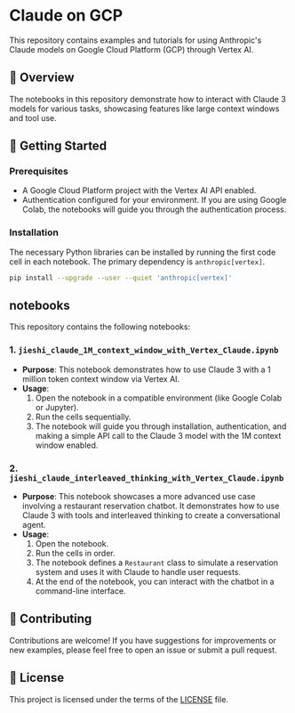 # Claude on GCP

This repository contains examples and tutorials for using Anthropic's Claude models on Google Cloud Platform (GCP) through Vertex AI.

## 🌟 Overview

The notebooks in this repository demonstrate how to interact with Claude 3 models for various tasks, showcasing features like large context windows and tool use.

## 🚀 Getting Started

### Prerequisites

- A Google Cloud Platform project with the Vertex AI API enabled.
- Authentication configured for your environment. If you are using Google Colab, the notebooks will guide you through the authentication process.

### Installation

The necessary Python libraries can be installed by running the first code cell in each notebook. The primary dependency is `anthropic[vertex]`.

```bash
pip install --upgrade --user --quiet 'anthropic[vertex]'
```

##  notebooks

This repository contains the following notebooks:

### 1. `jieshi_claude_1M_context_window_with_Vertex_Claude.ipynb`

- **Purpose**: This notebook demonstrates how to use Claude 3 with a 1 million token context window via Vertex AI.
- **Usage**:
    1. Open the notebook in a compatible environment (like Google Colab or Jupyter).
    2. Run the cells sequentially.
    3. The notebook will guide you through installation, authentication, and making a simple API call to the Claude 3 model with the 1M context window enabled.

### 2. `jieshi_claude_interleaved_thinking_with_Vertex_Claude.ipynb`

- **Purpose**: This notebook showcases a more advanced use case involving a restaurant reservation chatbot. It demonstrates how to use Claude 3 with tools and interleaved thinking to create a conversational agent.
- **Usage**:
    1. Open the notebook.
    2. Run the cells in order.
    3. The notebook defines a `Restaurant` class to simulate a reservation system and uses it with Claude to handle user requests.
    4. At the end of the notebook, you can interact with the chatbot in a command-line interface.

## 🤝 Contributing

Contributions are welcome! If you have suggestions for improvements or new examples, please feel free to open an issue or submit a pull request.

## 📄 License

This project is licensed under the terms of the [LICENSE](LICENSE) file.
